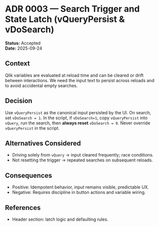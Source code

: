 # ADR 0003 — Search Trigger and State Latch (vQueryPersist & vDoSearch)

**Status:** Accepted  
**Date:** 2025-09-24

## Context
Qlik variables are evaluated at reload time and can be cleared or drift between interactions. We need the input text to persist across reloads and to avoid accidental empty searches.

## Decision
Use `vQueryPersist` as the canonical input persisted by the UI. On search, set `vDoSearch = 1`. In the script, if `vDoSearch=1`, copy `vQueryPersist` into `vQuery`, run the search, then **always reset** `vDoSearch = 0`. Never override `vQueryPersist` in the script.

## Alternatives Considered
- Driving solely from `vQuery` → input cleared frequently; race conditions.
- Not resetting the trigger → repeated searches on subsequent reloads.

## Consequences
- Positive: Idempotent behavior, input remains visible, predictable UX.
- Negative: Requires discipline in button actions and variable wiring.

## References
- Header section: latch logic and defaulting rules.
